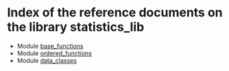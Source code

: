 # Index of the reference documents on the library statistics_lib

* Module [base_functions](./UD001_base_functions.md)
* Module [ordered_functions](./UD002_ordered_functions.md)
* Module [data_classes](./UD003_data_classes.md)
